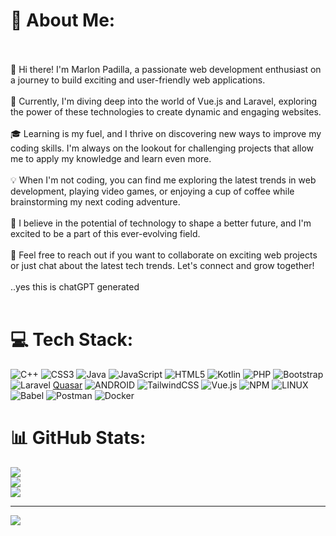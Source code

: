 # 💫 About Me:
<br><br>
👋 Hi there! I'm Marlon Padilla, a passionate web development enthusiast on a journey to build exciting and user-friendly web applications.<br><br>🚀 Currently, I'm diving deep into the world of Vue.js and Laravel, exploring the power of these technologies to create dynamic and engaging websites.<br><br>🎓 Learning is my fuel, and I thrive on discovering new ways to improve my coding skills. I'm always on the lookout for challenging projects that allow me to apply my knowledge and learn even more.<br><br>💡 When I'm not coding, you can find me exploring the latest trends in web development, playing video games, or enjoying a cup of coffee while brainstorming my next coding adventure.<br><br>🌟 I believe in the potential of technology to shape a better future, and I'm excited to be a part of this ever-evolving field.<br><br>📧 Feel free to reach out if you want to collaborate on exciting web projects or just chat about the latest tech trends. Let's connect and grow together!<br><br>..yes this is chatGPT generated <br><br> 


# 💻 Tech Stack:
![C++](https://img.shields.io/badge/c++-%2300599C.svg?style=for-the-badge&logo=c%2B%2B&logoColor=white) ![CSS3](https://img.shields.io/badge/css3-%231572B6.svg?style=for-the-badge&logo=css3&logoColor=white) ![Java](https://img.shields.io/badge/java-%23ED8B00.svg?style=for-the-badge&logo=java&logoColor=white) ![JavaScript](https://img.shields.io/badge/javascript-%23323330.svg?style=for-the-badge&logo=javascript&logoColor=%23F7DF1E) ![HTML5](https://img.shields.io/badge/html5-%23E34F26.svg?style=for-the-badge&logo=html5&logoColor=white) ![Kotlin](https://img.shields.io/badge/kotlin-%230095D5.svg?style=for-the-badge&logo=kotlin&logoColor=white) ![PHP](https://img.shields.io/badge/php-%23777BB4.svg?style=for-the-badge&logo=php&logoColor=white)  ![Bootstrap](https://img.shields.io/badge/bootstrap-%23563D7C.svg?style=for-the-badge&logo=bootstrap&logoColor=white) ![Laravel](https://img.shields.io/badge/laravel-%23FF2D20.svg?style=for-the-badge&logo=laravel&logoColor=white) [Quasar](https://img.shields.io/badge/Quasar-16B7FB?style=for-the-badge&logo=quasar&logoColor=black) ![ANDROID](https://img.shields.io/badge/android-%2320232a.svg?style=for-the-badge&logo=android&logoColor=%a4c639) ![TailwindCSS](https://img.shields.io/badge/tailwindcss-%2338B2AC.svg?style=for-the-badge&logo=tailwind-css&logoColor=white) ![Vue.js](https://img.shields.io/badge/vuejs-%2335495e.svg?style=for-the-badge&logo=vuedotjs&logoColor=%234FC08D) ![NPM](https://img.shields.io/badge/NPM-%23000000.svg?style=for-the-badge&logo=npm&logoColor=white) ![LINUX](https://img.shields.io/badge/Linux-FCC624?style=for-the-badge&logo=linux&logoColor=black) ![Babel](https://img.shields.io/badge/Babel-F9DC3e?style=for-the-badge&logo=babel&logoColor=black) ![Postman](https://img.shields.io/badge/Postman-FF6C37?style=for-the-badge&logo=postman&logoColor=white) ![Docker](https://img.shields.io/badge/docker-%230db7ed.svg?style=for-the-badge&logo=docker&logoColor=white)
# 📊 GitHub Stats:
![](https://github-readme-stats.vercel.app/api?username=soybean15&theme=dark&hide_border=false&include_all_commits=false&count_private=false)<br/>
![](https://github-readme-streak-stats.herokuapp.com/?user=soybean15&theme=dark&hide_border=false)<br/>
![](https://github-readme-stats.vercel.app/api/top-langs/?username=soybean15&theme=dark&hide_border=false&include_all_commits=false&count_private=false&layout=compact)

---
[![](https://visitcount.itsvg.in/api?id=soybean15&icon=0&color=0)](https://visitcount.itsvg.in)

<!-- Proudly created with GPRM ( https://gprm.itsvg.in ) -->
